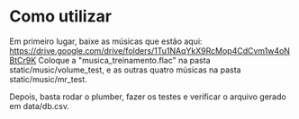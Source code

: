 # Como utilizar
Em primeiro lugar, baixe as músicas que estão aqui: https://drive.google.com/drive/folders/1Tu1NAqYkX9RcMop4CdCvm1w4oNBtCr9K
Coloque a "musica_treinamento.flac" na pasta static/music/volume_test, e as outras quatro músicas na pasta static/music/mr_test.

Depois, basta rodar o plumber, fazer os testes e verificar o arquivo gerado em data/db.csv.
